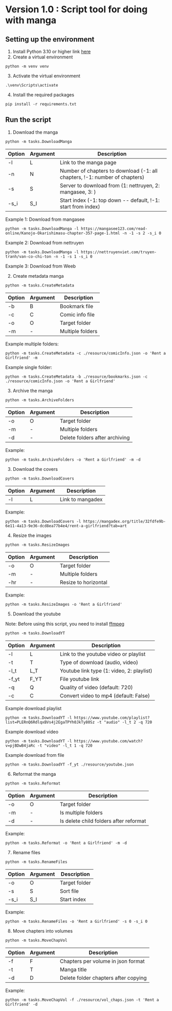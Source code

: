 # Version 1.0 : Script tool for doing with manga

## Setting up the environment

1. Install Python 3.10 or higher link [here](https://www.python.org/downloads/)
2. Create a virtual environment

```
python -m venv venv
```

3. Activate the virtual environment

```
.\venv\Scripts\activate
```

4. Install the required packages

```
pip install -r requirements.txt
```

## Run the script

1. Download the manga

```
python -m tasks.DownloadManga
```

| Option | Argument | Description                                                                |
| ------ | -------- | -------------------------------------------------------------------------- |
| -l     | L        | Link to the manga page                                                     |
| -n     | N        | Number of chapters to download (-1: all chapters, !-1: number of chapters) |
| -s     | S        | Server to download from (1: nettruyen, 2: mangasee, 3: )                        |
| -s_i   | S_I      | Start index (-1: top down -- default, !-1: start from index)               |

Example 1: Download from mangasee

```
python -m tasks.DownloadManga -l https://mangasee123.com/read-online/Kanojo-Okarishimasu-chapter-357-page-1.html -n -1 -s 2 -s_i 0
```

Example 2: Download from nettruyen

```
python -m tasks.DownloadManga -l https://nettruyenviet.com/truyen-tranh/van-co-chi-ton -n -1 -s 1 -s_i 0
```

Example 3: Download from Weeb

2. Create metadata manga

```
python -m tasks.CreateMetadata
```

| Option | Argument | Description      |
| ------ | -------- | ---------------- |
| -b     | B        | Bookmark file    |
| -c     | C        | Comic info file  |
| -o     | O        | Target folder    |
| -m     | -        | Multiple folders |

Example multiple folders:

```
python -m tasks.CreateMetadata -c ./resource/comicInfo.json -o 'Rent a Girlfriend' -m
```

Example single folder:

```
python -m tasks.CreateMetadata -b ./resource/bookmarks.json -c ./resource/comicInfo.json -o 'Rent a Girlfriend'
```

3. Archive the manga

```
python -m tasks.ArchiveFolders
```

| Option | Argument | Description                    |
| ------ | -------- | ------------------------------ |
| -o     | O        | Target folder                  |
| -m     | -        | Multiple folders               |
| -d     | -        | Delete folders after archiving |

Example:

```
python -m tasks.ArchiveFolders -o 'Rent a Girlfriend' -m -d
```

3. Download the covers

```
python -m tasks.DownloadCovers
```

| Option | Argument | Description      |
| ------ | -------- | ---------------- |
| -l     | L        | Link to mangadex |

Example:

```
python -m tasks.DownloadCovers -l https://mangadex.org/title/32fdfe9b-6e11-4a13-9e36-dcd8ea77b4e4/rent-a-girlfriend?tab=art
```

4. Resize the images

```
python -m tasks.ResizeImages
```

| Option | Argument | Description          |
| ------ | -------- | -------------------- |
| -o     | O        | Target folder        |
| -m     | -        | Multiple folders     |
| -hr    | -        | Resize to horizontal |

Example:

```
python -m tasks.ResizeImages -o 'Rent a Girlfriend'
```

5. Download the youtube

Note: Before using this script, you need to install [ffmpeg](https://www.geeksforgeeks.org/how-to-install-ffmpeg-on-windows/)

```
python -m tasks.DownloadYT
```

| Option | Argument | Description                               |
| ------ | -------- | ----------------------------------------- |
| -l     | L        | Link to the youtube video or playlist     |
| -t     | T        | Type of download (audio, video)           |
| -l_t   | L_T      | Youtube link type (1: video, 2: playlist) |
| -f_yt  | F_YT     | File youtube link                         |
| -q     | Q        | Quality of video (default: 720)           |
| -c     | C        | Convert video to mp4 (default: False)     |

Example download playlist

```
python -m tasks.DownloadYT -l https://www.youtube.com/playlist?list=PLERnQ6RdlqxBVs4j2EgaTPYh0JkTy80Sz -t "audio" -l_t 2 -q 720
```

Example download video

```
python -m tasks.DownloadYT -l https://www.youtube.com/watch?v=pjBDwB4jaRc -t "video" -l_t 1 -q 720
```

Example download from file

```
python -m tasks.DownloadYT -f_yt ./resource/youtube.json
```

6. Reformat the manga

```
python -m tasks.Reformat
```

| Option | Argument | Description                            |
| ------ | -------- | -------------------------------------- |
| -o     | O        | Target folder                          |
| -m     | -        | Is multiple folders                    |
| -d     | -        | Is delete child folders after reformat |

Example:

```
python -m tasks.Reformat -o 'Rent a Girlfriend' -m -d
```

7. Rename files

```
python -m tasks.RenameFiles
```

| Option | Argument | Description   |
| ------ | -------- | ------------- |
| -o     | O        | Target folder |
| -s     | S        | Sort file     |
| -s_i   | S_I      | Start index   |

Example:

```
python -m tasks.RenameFiles -o 'Rent a Girlfriend' -s 0 -s_i 0
```

8. Move chapters into volumes

```
python -m tasks.MoveChapVol
```

| Option | Argument | Description                          |
| ------ | -------- | ------------------------------------ |
| -f     | F        | Chapters per volume in json format   |
| -t     | T        | Manga title                          |
| -d     | D        | Delete folder chapters after copying |

Example:

```
python -m tasks.MoveChapVol -f ./resource/vol_chaps.json -t 'Rent a Girlfriend' -d
```
